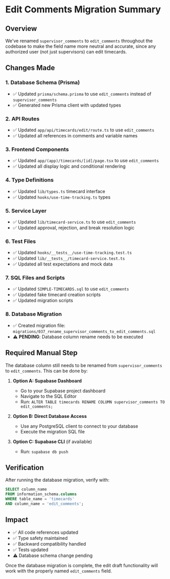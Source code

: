 # Edit Comments Migration Summary

## Overview
We've renamed `supervisor_comments` to `edit_comments` throughout the codebase to make the field name more neutral and accurate, since any authorized user (not just supervisors) can edit timecards.

## Changes Made

### 1. Database Schema (Prisma)
- ✅ Updated `prisma/schema.prisma` to use `edit_comments` instead of `supervisor_comments`
- ✅ Generated new Prisma client with updated types

### 2. API Routes
- ✅ Updated `app/api/timecards/edit/route.ts` to use `edit_comments`
- ✅ Updated all references in comments and variable names

### 3. Frontend Components
- ✅ Updated `app/(app)/timecards/[id]/page.tsx` to use `edit_comments`
- ✅ Updated all display logic and conditional rendering

### 4. Type Definitions
- ✅ Updated `lib/types.ts` timecard interface
- ✅ Updated `hooks/use-time-tracking.ts` types

### 5. Service Layer
- ✅ Updated `lib/timecard-service.ts` to use `edit_comments`
- ✅ Updated approval, rejection, and break resolution logic

### 6. Test Files
- ✅ Updated `hooks/__tests__/use-time-tracking.test.ts`
- ✅ Updated `lib/__tests__/timecard-service.test.ts`
- ✅ Updated all test expectations and mock data

### 7. SQL Files and Scripts
- ✅ Updated `SIMPLE-TIMECARDS.sql` to use `edit_comments`
- ✅ Updated fake timecard creation scripts
- ✅ Updated migration scripts

### 8. Database Migration
- ✅ Created migration file: `migrations/037_rename_supervisor_comments_to_edit_comments.sql`
- ⚠️ **PENDING**: Database column rename needs to be executed

## Required Manual Step

The database column still needs to be renamed from `supervisor_comments` to `edit_comments`. This can be done by:

1. **Option A: Supabase Dashboard**
   - Go to your Supabase project dashboard
   - Navigate to the SQL Editor
   - Run: `ALTER TABLE timecards RENAME COLUMN supervisor_comments TO edit_comments;`

2. **Option B: Direct Database Access**
   - Use any PostgreSQL client to connect to your database
   - Execute the migration SQL file

3. **Option C: Supabase CLI** (if available)
   - Run: `supabase db push`

## Verification

After running the database migration, verify with:
```sql
SELECT column_name 
FROM information_schema.columns 
WHERE table_name = 'timecards' 
AND column_name = 'edit_comments';
```

## Impact

- ✅ All code references updated
- ✅ Type safety maintained
- ✅ Backward compatibility handled
- ✅ Tests updated
- ⚠️ Database schema change pending

Once the database migration is complete, the edit draft functionality will work with the properly named `edit_comments` field.